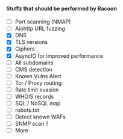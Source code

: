 #### Stuffz that should be performed by Racoon
- [ ] Port scanning (NMAP)
- [ ] Aiohttp URL fuzzing
- [x] DNS
- [x] TLS versions
- [x] Ciphers
- [x] AsyncIO for improved performance
- [ ] All subdomains
- [ ] CMS detection
- [ ] Known Vulns Alert
- [ ] Tor / Proxy routing
- [ ] Rate limit evasion
- [ ] WHOIS records
- [ ] SQL / NoSQL map
- [ ] robots.txt
- [ ] Detect known WAFs
- [ ] SNMP scan ?
- [ ] More